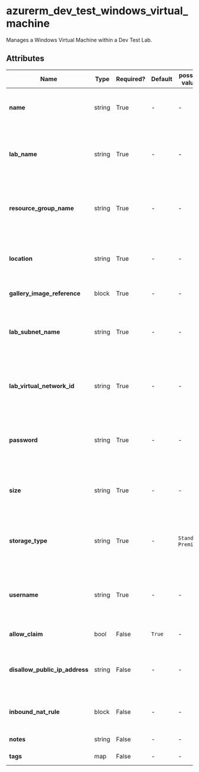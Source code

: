 # azurerm_dev_test_windows_virtual_machine

Manages a Windows Virtual Machine within a Dev Test Lab.

## Attributes

| Name | Type | Required? | Default  | possible values | Description |
| ---- | ---- | --------- | -------- | ----------- | ----------- |
| **name** | string | True | -  |  -  | Specifies the name of the Dev Test Machine. Changing this forces a new resource to be created. | 
| **lab_name** | string | True | -  |  -  | Specifies the name of the Dev Test Lab in which the Virtual Machine should be created. Changing this forces a new resource to be created. | 
| **resource_group_name** | string | True | -  |  -  | The name of the resource group in which the Dev Test Lab resource exists. Changing this forces a new resource to be created. | 
| **location** | string | True | -  |  -  | Specifies the supported Azure location where the Dev Test Lab exists. Changing this forces a new resource to be created. | 
| **gallery_image_reference** | block | True | -  |  -  | A `gallery_image_reference` block. | 
| **lab_subnet_name** | string | True | -  |  -  | The name of a Subnet within the Dev Test Virtual Network where this machine should exist. Changing this forces a new resource to be created. | 
| **lab_virtual_network_id** | string | True | -  |  -  | The ID of the Dev Test Virtual Network where this Virtual Machine should be created. Changing this forces a new resource to be created. | 
| **password** | string | True | -  |  -  | The Password associated with the `username` used to login to this Virtual Machine. Changing this forces a new resource to be created. | 
| **size** | string | True | -  |  -  | The Machine Size to use for this Virtual Machine, such as `Standard_F2`. Changing this forces a new resource to be created. | 
| **storage_type** | string | True | -  |  `Standard`, `Premium`  | The type of Storage to use on this Virtual Machine. Possible values are `Standard` and `Premium`. Changing this forces a new resource to be created. | 
| **username** | string | True | -  |  -  | The Username associated with the local administrator on this Virtual Machine. Changing this forces a new resource to be created. | 
| **allow_claim** | bool | False | `True`  |  -  | Can this Virtual Machine be claimed by users? Defaults to `true`. | 
| **disallow_public_ip_address** | string | False | -  |  -  | Should the Virtual Machine be created without a Public IP Address? Changing this forces a new resource to be created. | 
| **inbound_nat_rule** | block | False | -  |  -  | One or more `inbound_nat_rule` blocks. Changing this forces a new resource to be created. | 
| **notes** | string | False | -  |  -  | Any notes about the Virtual Machine. | 
| **tags** | map | False | -  |  -  | A mapping of tags to assign to the resource. | 

